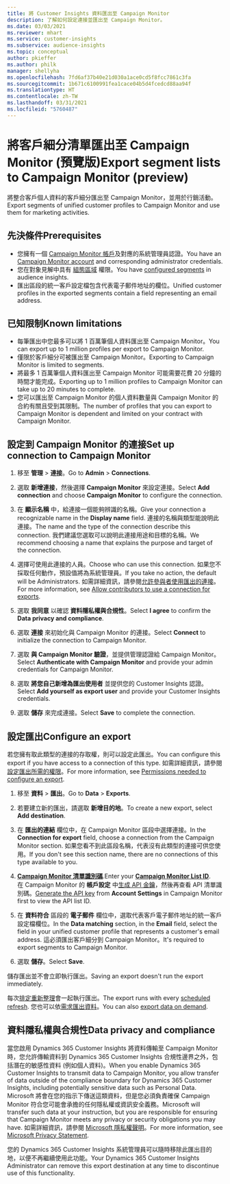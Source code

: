 ```yaml
---
title: 將 Customer Insights 資料匯出至 Campaign Monitor
description: 了解如何設定連接並匯出至 Campaign Monitor。
ms.date: 03/03/2021
ms.reviewer: mhart
ms.service: customer-insights
ms.subservice: audience-insights
ms.topic: conceptual
author: pkieffer
ms.author: philk
manager: shellyha
ms.openlocfilehash: 7fd6af37b40e21d030a1ace0cd5f8fcc7861c3fa
ms.sourcegitcommit: 1b671c6100991fea1cace04b5d4fcedcd88aa94f
ms.translationtype: HT
ms.contentlocale: zh-TW
ms.lasthandoff: 03/31/2021
ms.locfileid: "5760487"
---
```

# <a name="export-segment-lists-to-campaign-monitor-preview"></a><span data-ttu-id="f5f49-103">將客戶細分清單匯出至 Campaign Monitor (預覽版)</span><span class="sxs-lookup"><span data-stu-id="f5f49-103">Export segment lists to Campaign Monitor (preview)</span></span>

<span data-ttu-id="f5f49-104">將整合客戶個人資料的客戶細分匯出至 Campaign Monitor，並用於行銷活動。</span><span class="sxs-lookup"><span data-stu-id="f5f49-104">Export segments of unified customer profiles to Campaign Monitor and use them for marketing activities.</span></span>

## <a name="prerequisites"></a><span data-ttu-id="f5f49-105">先決條件</span><span class="sxs-lookup"><span data-stu-id="f5f49-105">Prerequisites</span></span>

-   <span data-ttu-id="f5f49-106">您擁有一個 [Campaign Monitor 帳戶](https://www.campaignmonitor.com/)及對應的系統管理員認證。</span><span class="sxs-lookup"><span data-stu-id="f5f49-106">You have an [Campaign Monitor account](https://www.campaignmonitor.com/) and corresponding administrator credentials.</span></span>
-   <span data-ttu-id="f5f49-107">您在對象見解中具有 [組態區域](segments.md) 權限。</span><span class="sxs-lookup"><span data-stu-id="f5f49-107">You have [configured segments](segments.md) in audience insights.</span></span>
-   <span data-ttu-id="f5f49-108">匯出區段的統一客戶設定檔包含代表電子郵件地址的欄位。</span><span class="sxs-lookup"><span data-stu-id="f5f49-108">Unified customer profiles in the exported segments contain a field representing an email address.</span></span>

## <a name="known-limitations"></a><span data-ttu-id="f5f49-109">已知限制</span><span class="sxs-lookup"><span data-stu-id="f5f49-109">Known limitations</span></span>

- <span data-ttu-id="f5f49-110">每筆匯出中您最多可以將 1 百萬筆個人資料匯出至 Campaign Monitor。</span><span class="sxs-lookup"><span data-stu-id="f5f49-110">You can export up to 1 million profiles per export to Campaign Monitor.</span></span>
- <span data-ttu-id="f5f49-111">僅限於客戶細分可被匯出至 Campaign Monitor。</span><span class="sxs-lookup"><span data-stu-id="f5f49-111">Exporting to Campaign Monitor is limited to segments.</span></span>
- <span data-ttu-id="f5f49-112">將最多 1 百萬筆個人資料匯出至 Campaign Monitor 可能需要花費 20 分鐘的時間才能完成。</span><span class="sxs-lookup"><span data-stu-id="f5f49-112">Exporting up to 1 million profiles to Campaign Monitor can take up to 20 minutes to complete.</span></span> 
- <span data-ttu-id="f5f49-113">您可以匯出至 Campaign Monitor 的個人資料數量與 Campaign Monitor 的合約有關且受到其限制。</span><span class="sxs-lookup"><span data-stu-id="f5f49-113">The number of profiles that you can export to Campaign Monitor is dependent and limited on your contract with Campaign Monitor.</span></span>

## <a name="set-up-connection-to-campaign-monitor"></a><span data-ttu-id="f5f49-114">設定到 Campaign Monitor 的連接</span><span class="sxs-lookup"><span data-stu-id="f5f49-114">Set up connection to Campaign Monitor</span></span>

1. <span data-ttu-id="f5f49-115">移至 **管理** > **連接**。</span><span class="sxs-lookup"><span data-stu-id="f5f49-115">Go to **Admin** > **Connections**.</span></span>

1. <span data-ttu-id="f5f49-116">選取 **新增連接**，然後選擇 **Campaign Monitor** 來設定連接。</span><span class="sxs-lookup"><span data-stu-id="f5f49-116">Select **Add connection** and choose **Campaign Monitor** to configure the connection.</span></span>

1. <span data-ttu-id="f5f49-117">在 **顯示名稱** 中，給連接一個能夠辨識的名稱。</span><span class="sxs-lookup"><span data-stu-id="f5f49-117">Give your connection a recognizable name in the **Display name** field.</span></span> <span data-ttu-id="f5f49-118">連接的名稱與類型能說明此連接。</span><span class="sxs-lookup"><span data-stu-id="f5f49-118">The name and the type of the connection describe this connection.</span></span> <span data-ttu-id="f5f49-119">我們建議您選取可以說明此連接用途和目標的名稱。</span><span class="sxs-lookup"><span data-stu-id="f5f49-119">We recommend choosing a name that explains the purpose and target of the connection.</span></span>

1. <span data-ttu-id="f5f49-120">選擇可使用此連接的人員。</span><span class="sxs-lookup"><span data-stu-id="f5f49-120">Choose who can use this connection.</span></span> <span data-ttu-id="f5f49-121">如果您不採取任何動作，預設值將為系統管理員。</span><span class="sxs-lookup"><span data-stu-id="f5f49-121">If you take no action, the default will be Administrators.</span></span> <span data-ttu-id="f5f49-122">如需詳細資訊，請參閱[允許參與者使用匯出的連接](connections.md#allow-contributors-to-use-a-connection-for-exports)。</span><span class="sxs-lookup"><span data-stu-id="f5f49-122">For more information, see [Allow contributors to use a connection for exports](connections.md#allow-contributors-to-use-a-connection-for-exports).</span></span>

1. <span data-ttu-id="f5f49-123">選取 **我同意** 以確認 **資料隱私權與合規性**。</span><span class="sxs-lookup"><span data-stu-id="f5f49-123">Select **I agree** to confirm the **Data privacy and compliance**.</span></span>

1. <span data-ttu-id="f5f49-124">選取 **連接** 來初始化與 Campaign Monitor 的連接。</span><span class="sxs-lookup"><span data-stu-id="f5f49-124">Select **Connect** to initialize the connection to Campaign Monitor.</span></span>

1. <span data-ttu-id="f5f49-125">選取 **與 Campaign Monitor 驗證**，並提供管理認證給 Campaign Monitor。</span><span class="sxs-lookup"><span data-stu-id="f5f49-125">Select **Authenticate with Campaign Monitor** and provide your admin credentials for Campaign Monitor.</span></span>

1. <span data-ttu-id="f5f49-126">選取 **將您自己新增為匯出使用者** 並提供您的 Customer Insights 認證。</span><span class="sxs-lookup"><span data-stu-id="f5f49-126">Select **Add yourself as export user** and provide your Customer Insights credentials.</span></span>

1. <span data-ttu-id="f5f49-127">選取 **儲存** 來完成連接。</span><span class="sxs-lookup"><span data-stu-id="f5f49-127">Select **Save** to complete the connection.</span></span>

## <a name="configure-an-export"></a><span data-ttu-id="f5f49-128">設定匯出</span><span class="sxs-lookup"><span data-stu-id="f5f49-128">Configure an export</span></span>

<span data-ttu-id="f5f49-129">若您擁有取此類型的連接的存取權，則可以設定此匯出。</span><span class="sxs-lookup"><span data-stu-id="f5f49-129">You can configure this export if you have access to a connection of this type.</span></span> <span data-ttu-id="f5f49-130">如需詳細資訊，請參閱[設定匯出所需的權限](export-destinations.md#set-up-a-new-export)。</span><span class="sxs-lookup"><span data-stu-id="f5f49-130">For more information, see [Permissions needed to configure an export](export-destinations.md#set-up-a-new-export).</span></span>

1. <span data-ttu-id="f5f49-131">移至 **資料** > **匯出**。</span><span class="sxs-lookup"><span data-stu-id="f5f49-131">Go to **Data** > **Exports**.</span></span>

1. <span data-ttu-id="f5f49-132">若要建立新的匯出，請選取 **新增目的地**。</span><span class="sxs-lookup"><span data-stu-id="f5f49-132">To create a new export, select **Add destination**.</span></span>

1. <span data-ttu-id="f5f49-133">在 **匯出的連結** 欄位中，在 Campaign Monitor 區段中選擇連接。</span><span class="sxs-lookup"><span data-stu-id="f5f49-133">In the **Connection for export** field, choose a connection from the Campaign Monitor section.</span></span> <span data-ttu-id="f5f49-134">如果您看不到此區段名稱，代表沒有此類型的連接可供您使用。</span><span class="sxs-lookup"><span data-stu-id="f5f49-134">If you don't see this section name, there are no connections of this type available to you.</span></span>

1. <span data-ttu-id="f5f49-135">[**Campaign Monitor 清單識別碼**](https://www.campaignmonitor.com/api/getting-started/#your-list-id).</span><span class="sxs-lookup"><span data-stu-id="f5f49-135">Enter your [**Campaign Monitor List ID**](https://www.campaignmonitor.com/api/getting-started/#your-list-id).</span></span>    
   <span data-ttu-id="f5f49-136">在 Campaign Monitor 的 **帳戶設定** 中[生成 API 金鑰](https://www.campaignmonitor.com/api/getting-started/)，然後再查看 API 清單識別碼。</span><span class="sxs-lookup"><span data-stu-id="f5f49-136">[Generate the API key](https://www.campaignmonitor.com/api/getting-started/) from **Account Settings** in Campaign Monitor first to view the API list ID.</span></span>  

3. <span data-ttu-id="f5f49-137">在 **資料符合** 區段的 **電子郵件** 欄位中，選取代表客戶電子郵件地址的統一客戶設定檔欄位。</span><span class="sxs-lookup"><span data-stu-id="f5f49-137">In the **Data matching** section, in the **Email** field, select the field in your unified customer profile that represents a customer's email address.</span></span> <span data-ttu-id="f5f49-138">這必須匯出客戶細分到 Campaign Monitor。</span><span class="sxs-lookup"><span data-stu-id="f5f49-138">It's required to export segments to Campaign Monitor.</span></span>

1. <span data-ttu-id="f5f49-139">選取 **儲存**。</span><span class="sxs-lookup"><span data-stu-id="f5f49-139">Select **Save**.</span></span>

<span data-ttu-id="f5f49-140">儲存匯出並不會立即執行匯出。</span><span class="sxs-lookup"><span data-stu-id="f5f49-140">Saving an export doesn't run the export immediately.</span></span>

<span data-ttu-id="f5f49-141">每次[排定重新整理](system.md#schedule-tab)會一起執行匯出。</span><span class="sxs-lookup"><span data-stu-id="f5f49-141">The export runs with every [scheduled refresh](system.md#schedule-tab).</span></span> <span data-ttu-id="f5f49-142">您也可以依[需求匯出資料](export-destinations.md#run-exports-on-demand)。</span><span class="sxs-lookup"><span data-stu-id="f5f49-142">You can also [export data on demand](export-destinations.md#run-exports-on-demand).</span></span> 


## <a name="data-privacy-and-compliance"></a><span data-ttu-id="f5f49-143">資料隱私權與合規性</span><span class="sxs-lookup"><span data-stu-id="f5f49-143">Data privacy and compliance</span></span>

<span data-ttu-id="f5f49-144">當您啟用 Dynamics 365 Customer Insights 將資料傳輸至 Campaign Monitor 時，您允許傳輸資料到 Dynamics 365 Customer Insights 合規性邊界之外，包括潛在的敏感性資料 (例如個人資料)。</span><span class="sxs-lookup"><span data-stu-id="f5f49-144">When you enable Dynamics 365 Customer Insights to transmit data to Campaign Monitor, you allow transfer of data outside of the compliance boundary for Dynamics 365 Customer Insights, including potentially sensitive data such as Personal Data.</span></span> <span data-ttu-id="f5f49-145">Microsoft 將會在您的指示下傳送這類資料，但是您必須負責確保 Campaign Monitor 符合您可能會承擔的任何隱私權或資訊安全義務。</span><span class="sxs-lookup"><span data-stu-id="f5f49-145">Microsoft will transfer such data at your instruction, but you are responsible for ensuring that Campaign Monitor meets any privacy or security obligations you may have.</span></span> <span data-ttu-id="f5f49-146">如需詳細資訊，請參閱 [Microsoft 隱私權聲明](https://go.microsoft.com/fwlink/?linkid=396732)。</span><span class="sxs-lookup"><span data-stu-id="f5f49-146">For more information, see [Microsoft Privacy Statement](https://go.microsoft.com/fwlink/?linkid=396732).</span></span>

<span data-ttu-id="f5f49-147">您的 Dynamics 365 Customer Insights 系統管理員可以隨時移除此匯出目的地，以便不再繼續使用此功能。</span><span class="sxs-lookup"><span data-stu-id="f5f49-147">Your Dynamics 365 Customer Insights Administrator can remove this export destination at any time to discontinue use of this functionality.</span></span>

